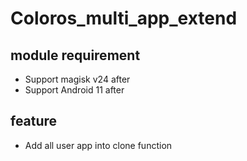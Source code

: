 # Coloros_multi_app_extend

## module requirement
- Support magisk v24 after
- Support Android 11 after
## feature
- Add all user app into clone function
